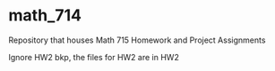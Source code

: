 # math_714
Repository that houses Math 715 Homework and Project Assignments

Ignore HW2 bkp, the files for HW2 are in HW2
